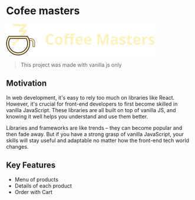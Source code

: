 # Cofee masters

![Cofee masters logo](/images/logo.png "Cofee masters logo")

> This project was made with vanilla js only

## Motivation

In web development, it's easy to rely too much on libraries like React. However, it's crucial for front-end developers to first become skilled in vanilla JavaScript. These libraries are all built on top of vanilla JS, and knowing it well helps you understand and use them better.

Libraries and frameworks are like trends – they can become popular and then fade away. But if you have a strong grasp of vanilla JavaScript, your skills will stay useful and adaptable no matter how the front-end tech world changes.

## Key Features

- Menu of products
- Details of each product
- Order with Cart